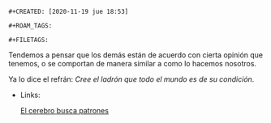 ```{=org}
#+CREATED: [2020-11-19 jue 18:53]
```
```{=org}
#+ROAM_TAGS:
```
```{=org}
#+FILETAGS: 
```
Tendemos a pensar que los demás están de acuerdo con cierta opinión que
tenemos, o se comportan de manera similar a como lo hacemos nosotros.

Ya lo dice el refrán: *Cree el ladrón que todo el mundo es de su
condición*.

-   Links:

    [El cerebro busca
    patrones](202011170955-el-cerebro-busca-patrones.org)
